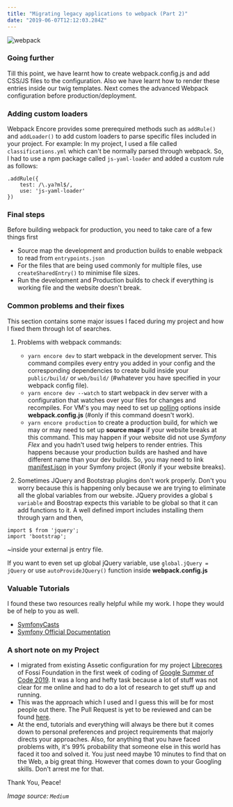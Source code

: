 ```yaml
---
title: "Migrating legacy applications to webpack (Part 2)"
date: "2019-06-07T12:12:03.284Z"
---
```


![webpack](https://cdn-images-1.medium.com/max/2600/1*dQA3VhfjIQc1DYua6KoLFQ.png)

### Going further
Till this point, we have learnt how to create webpack.config.js and add CSS/JS files to the configuration. Also we have learnt how to render these entries inside our twig templates. Next comes the advanced Webpack configuration before production/deployment.
### Adding custom loaders
Webpack Encore provides some prerequired methods such as `addRule()` and `addLoader()` to add custom loaders to parse specific files included in your project. For example: In my project, I used a file called `classifications.yml` which can't be normally parsed through webpack. So, I had to use a npm package called `js-yaml-loader` and added a custom rule as follows:
```
.addRule({
    test: /\.ya?ml$/,
    use: 'js-yaml-loader'
})
```

### Final steps
Before building webpack for production, you need to take care of a few things first
- Source map the development and production builds to enable webpack to read from `entrypoints.json`
- For the files that are being used commonly for multiple files, use `createSharedEntry()` to minimise file sizes.
- Run the development and Production builds to check if everything is working file and the website doesn't break.

### Common problems and their fixes
This section contains some major issues I faced during my project and how I fixed them through lot of searches.
1. Problems with webpack commands:
    - `yarn encore dev` to start webpack in the development server. This command compiles every entry you added in your config and the corresponding dependencies to create build inside your `public/build/` or `web/build/` (#whatever you have specified in your webpack config file).
    - `yarn encore dev --watch` to start webpack in dev server with a configuration that watches over your files for changes and recompiles. For VM's you may need to set up [polling](https://symfony.com/doc/current/frontend/encore/advanced-config.html#configuring-watching-options-and-polling) options inside **webpack.config.js** (#only if this command doesn't work).
    - `yarn encore production` to create a production build, for which we may or may need to set up **source maps** if your website breaks at this command. This may happen if your website did not use *Symfony Flex* and you hadn't used twig helpers to render entries. This happens because your production builds are hashed and have different name than your dev builds. So, you may need to link [manifest.json](https://symfony.com/blog/new-in-symfony-3-3-manifest-based-asset-versioning) in your Symfony project (#only if your website breaks).
    
2. Sometimes JQuery and Bootstrap plugins don't work properly. Don't you worry because this is happening only because we are trying to eliminate all the global variables from our website. JQuery provides a global `$ variable` and Boostrap expects this variable to be global so that it can add functions to it. A well defined import includes installing them through yarn and then,
```
import $ from 'jquery';
import 'bootstrap';
```
~inside your external js entry file.


If you want to even set up global jQuery variable, use `global.jQuery = jQuery` or use `autoProvideJQuery()` function inside **webpack.config.js**

### Valuable Tutorials
I found these two resources really helpful while my work. I hope they would be of help to you as well.
- [SymfonyCasts](https://symfonycasts.com/screencast/webpack-encore)
- [Symfony Official Documentation](https://symfony.com/doc/current/frontend.html)

### A short note on my Project
- I migrated from existing Assetic configuration for my project [Librecores](https://www.librecores.org/) of Fossi Foundation in the first week of coding of [Google Summer of Code 2019](../gsoc-2019). It was a long and hefty task because a lot of stuff was not clear for me online and had to do a lot of research to get stuff up and running. 
- This was the approach which I used and I guess this will be for most people out there. The Pull Request is yet to be reviewed and can be found [here](https://github.com/librecores/librecores-web/pull/353/).
- At the end, tutorials and everything will always be there but it comes down to personal preferences and project requirements that majorly directs your approaches. Also, for anything that you have faced problems with, it's 99% probability that someone else in this world has faced it too and solved it. You just need maybe 10 minutes to find that on the Web, a big great thing. However that comes down to your Googling skills. Don't arrest me for that.

Thank You, Peace!

*Image source: `Medium`*